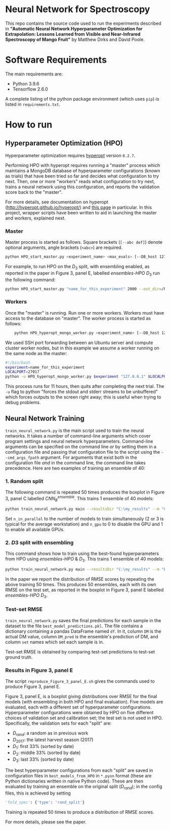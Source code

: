 # Neural Network for Spectroscopy

This repo contains the source code used to run the experiments described in **"Automatic Neural Network Hyperparameter Optimization for Extrapolation: Lessons Learned from Visible and Near-Infrared Spectroscopy of Mango Fruit"** by Matthew Dirks and David Poole.

# Software Requirements

The main requirements are:

- Python 3.9.6
- Tensorflow 2.6.0

A complete listing of the python package environment (which uses `pip`) is listed in `requirements.txt`.




# How to run

## Hyperparameter Optimization (HPO)

Hyperparameter optimization requires [hyperopt](https://github.com/hyperopt/hyperopt) version `0.2.7`.

Performing HPO with hyperopt requires running a "master" process which maintains a MongoDB database of hyperparameter configurations (known as trials) that have been tried so far
and decides what configuration to try next.
Then, one or more "workers" reads what configuration to try next, trains a neural network using this configuration, and reports the validation score back to the "master".

For more details, see documentation on hyperopt (http://hyperopt.github.io/hyperopt/) and [this page](http://hyperopt.github.io/hyperopt/scaleout/mongodb/) in particular.
In this project, wrapper scripts have been written to aid in launching the master and workers, explained next.

### Master

Master process is started as follows. Square brackets (`[--abc def]`) denote optional arguments, angle brackets (`<abc>`) are required.

```bash
python HPO_start_master.py <experiment_name> <max_evals> [--DB_host 127.0.0.1] [--DB_port 27017] [--out_dir .] --which_cmd_space <which_cmd_space>
```

For example, to run HPO on the $D_3$ split, with ensembling enabled, as reported in the paper in Figure 3, panel E, labelled *ensembles-HPO* $D_3$ run the following command:

```bash
python HPO_start_master.py "name_for_this_experiment" 2000 --out_dir=/home/ubuntu/ --which_cmd_space=ensembles-HPO_D3_split
```


### Workers

Once the "master" is running. Run one or more workers. Workers must have access to the database on "master".
The worker process is started as follows:

```bash
	python HPO_hyperopt_mongo_worker.py <experiment_name> [--DB_host 127.0.0.1] [--DB_port 27017] [--n_jobs 9999999] [--timeout_hours None]
```

We used SSH port forwarding between an Ubuntu server and compute cluster worker nodes, 
but in this example we assume a worker running on the same node as the master:

```bash
#!/bin/bash
experiment=name_for_this_experiment
LOCALPORT=27017
python -u HPO_hyperopt_mongo_worker.py $experiment "127.0.0.1" $LOCALPORT --timeout_hours 11
```

This process runs for 11 hours, then quits after completing the next trial.
The `-u` flag to python "forces the stdout and stderr streams to be unbuffered" which forces outputs to the screen right away; this is useful when trying to debug problems.

## Neural Network Training

`train_neural_network.py` is the main script used to train the neural networks.
It takes a number of command-line arguments which cover program settings and neural network hyperparameters.
Command-line arguments can be specified on the command line *or* by setting them in a configuration file 
and passing that configuration file to the script using the `--cmd_args_fpath` argument.
For arguments that exist both in the configuration file *and* in the command line, the command line takes precedence.
Here are two examples of training an ensemble of 40:

### 1. Random split

The following command is repeated 50 times produces the boxplot in Figure 3, panel C labelled $CNN_B^{ensemble}$. 
This trains 1 ensemble of 40 models:

```bash
python train_neural_network.py main --resultsDir "C:\my_results" --m "CNNBensemble" --run_baseline --n_in_parallel 4 --n_gpu 1  --n_training_runs 40 --fold_spec "{'type': 'rand_split'}"
```

Set `n_in_parallel` to the number of models to train simultaneously (2 or 3 is typical for the average workstation) and `n_gpu` to 0 to disable the GPU and 1 to enable all available GPUs.

### 2. $D3$ split with ensembling

This command shows how to train using the best-found hyperparameters from HPO using *ensembles-HPO* & $D_3$.
This trains 1 ensemble of 40 models:

```bash
python train_neural_network.py main --resultsDir "C:\my_results" --m "BEST_ensembles-HPO_D3_split" --cmd_args_fpath "./best_models_from_HPO/ensembles-HPO_D3_split.pyon" --n_in_parallel 3 --n_gpu 1
```

In the paper we report the distribution of RMSE scores by repeating the above training 50 times. This produces 50 ensembles, each with its own RMSE on the test set, as reported in the boxplot in Figure 3, panel E labelled *ensembles-HPO* $D_3$.

### Test-set RMSE
`train_neural_network.py` saves the final predictions for each sample in the dataset to the file `best_model_predictions.pkl`.
The file contains a dictionary containing a pandas DataFrame named `df`. In it, column `DM` is the actual DM value, column `DM_pred` is the ensemble's prediction of DM, and column `set` names which set each sample is in.

Test-set RMSE is obtained by comparing test-set predictions to test-set ground truth.


### Results in Figure 3, panel E

The script `reproduce_Figure_3_panel_E.sh` gives the commands used to produce Figure 3, panel E.

Figure 3, panel E, is a boxplot giving distributions over RMSE for the final models (with ensembling in both HPO and final evaluation).
Five models are evaluated, each with a different set of hyperparameter configurations.
Hyperparameter configurations were obtained by HPO on five different choices of validation set and calibration set; the test set is not used in HPO. 
Specifically, the validation sets for each "split" are:

- $D_{rand}$: a random as in previous work
- $D_{2017}$: the latest harvest season (2017)
- $D_1$: first 33% (sorted by date)
- $D_2$: middle 33% (sorted by date)
- $D_3$: last 33% (sorted by date)

The best hyperparameter configurations from each "split"
are saved in configuration files in `best_models_from_HPO`
in `*.pyon` format (these are Python dictionaries written in native Python code).
These are then evaluated by training an ensemble on the original split ($D_{rand}$);
in the config files, this is achieved by setting

```python
'fold_spec': {'type': 'rand_split'}
```

Training is repeated 50 times to produce a distribution of RMSE scores.

For more details, please see the paper.